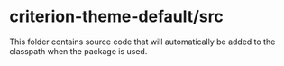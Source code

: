 # criterion-theme-default/src

This folder contains source code that will automatically be added to the classpath when
the package is used.
